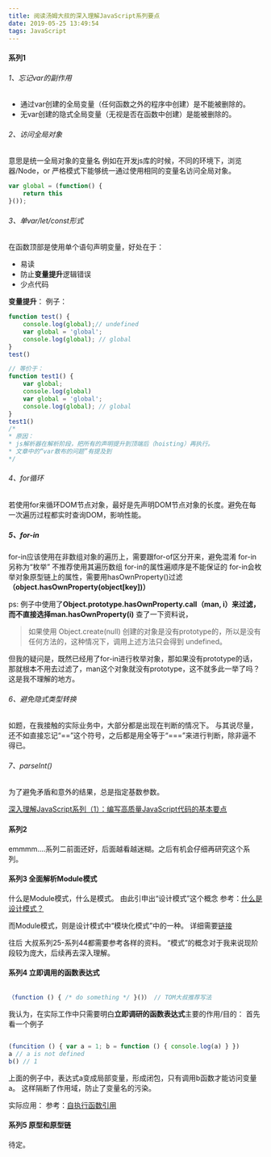 ```yaml
---
title: 阅读汤姆大叔的深入理解JavaScript系列要点
date: 2019-05-25 13:49:54
tags: JavaScript
---
```


#### 系列1

###### 1、忘记var的副作用
* 通过var创建的全局变量（任何函数之外的程序中创建）是不能被删除的。
* 无var创建的隐式全局变量（无视是否在函数中创建）是能被删除的。

<!-- more -->

###### 2、访问全局对象

意思是统一全局对象的变量名
例如在开发js库的时候，不同的环境下，浏览器/Node，or 严格模式下能够统一通过使用相同的变量名访问全局对象。
```javascript
var global = (function() {
    return this
}());
```

###### 3、单var/let/const形式
在函数顶部是使用单个语句声明变量，好处在于：
* 易读
* 防止**变量提升**逻辑错误
* 少点代码

**变量提升**：
例子：

```javascript
function test() {
    console.log(global);// undefined
    var global = 'global';
    console.log(global); // global
}
test()

// 等价于：
function test1() {
    var global;
    console.log(global)
    var global = 'global';
    console.log(global); // global
}
test1()
/* 
* 原因：
* js解析器在解析阶段，把所有的声明提升到顶端后（hoisting）再执行。
* 文章中的“var散布的问题”有提及到
*/
```

###### 4、for循环
若使用for来循环DOM节点对象，最好是先声明DOM节点对象的长度。避免在每一次遍历过程都实时查询DOM，影响性能。

##### 5、for-in
for-in应该使用在非数组对象的遍历上，需要跟for-of区分开来，避免混淆
for-in另称为“枚举”
不推荐使用其遍历数组
for-in的属性遍顺序是不能保证的
for-in会枚举对象原型链上的属性，需要用hasOwnProperty()过滤
**（object.hasOwnProperty(object[key])）**

ps:
例子中使用了**Object.prototype.hasOwnProperty.call（man, i）**来过滤，而不直接选择**man.hasOwnProperty(i)**
查了一下资料说，

>如果使用 Object.create(null) 创建的对象是没有prototype的，所以是没有任何方法的，这种情况下，调用上述方法只会得到 undefined。

但我的疑问是，既然已经用了for-in进行枚举对象，那如果没有prototype的话，那就根本不用去过滤了，man这个对象就没有prototype，这不就多此一举了吗？
这是我不理解的地方。

###### 6、避免隐式类型转换

如题，在我接触的实际业务中，大部分都是出现在判断的情况下。
与其说尽量，还不如直接忘记“==”这个符号，之后都是用全等于“===”来进行判断，除非逼不得已。

###### 7、parseInt()

为了避免矛盾和意外的结果，总是指定基数参数。

[深入理解JavaScript系列（1）：编写高质量JavaScript代码的基本要点](https://www.cnblogs.com/TomXu/archive/2011/12/28/2286877.html)


#### 系列2

emmmm....系列二前面还好，后面越看越迷糊。之后有机会仔细再研究这个系列。


#### 系列3 全面解析Module模式

什么是Module模式，什么是模式。
由此引申出“设计模式”这个概念
参考：[什么是设计模式？](https://www.kancloud.cn/kancloud/learn-js-design-patterns/56469"%3Ehttps://www.kancloud.cn/kancloud/learn-js-design-patterns/56469%3C)

而Module模式，则是设计模式中“模块化模式”中的一种。
详细需要[链接](https://www.kancloud.cn/kancloud/learn-js-design-patterns/56469"%3Ehttps://www.kancloud.cn/kancloud/learn-js-design-patterns/56469%3C)

往后 大叔系列25-系列44都需要参考各样的资料。
“模式”的概念对于我来说现阶段较为庞大，后续再去深入理解。


#### 系列4 立即调用的函数表达式

```javascript

（function () { /* do something */ }()） // TOM大叔推荐写法

```

我认为，在实际工作中只需要明白**立即调研的函数表达式**主要的作用/目的：
首先看一个例子
```javascript

(funcition () { var a = 1; b = function () { console.log(a) } })
a // a is not defined
b() // 1

```

上面的例子中，表达式a变成局部变量，形成闭包，只有调用b函数才能访问变量a。
这样隔断了作用域，防止了变量名的污染。

实际应用：
参考：[自执行函数引用](https://www.cnblogs.com/teamobaby/p/4000618.html)

#### 系列5 原型和原型链

待定。

